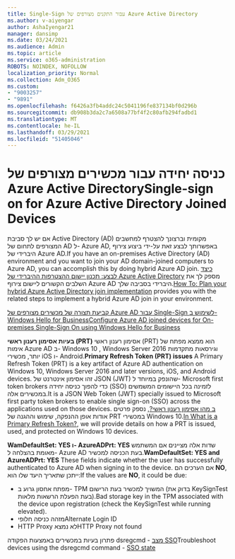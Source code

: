 ```yaml
---
title: Single-Sign עבור התקנים מצורפים של Azure Active Directory
ms.author: v-aiyengar
author: AshaIyengar21
manager: dansimp
ms.date: 03/24/2021
ms.audience: Admin
ms.topic: article
ms.service: o365-administration
ROBOTS: NOINDEX, NOFOLLOW
localization_priority: Normal
ms.collection: Adm_O365
ms.custom:
- "9003257"
- "9891"
ms.openlocfilehash: f6426a3fb4addc24c5041196fe837134bf0d296b
ms.sourcegitcommit: db908b3da2c7a6508a77bf4f2c80afb294fadbd1
ms.translationtype: MT
ms.contentlocale: he-IL
ms.lasthandoff: 03/29/2021
ms.locfileid: "51405046"
---
```

# <a name="single-sign-on-for-azure-active-directory-joined-devices"></a><span data-ttu-id="f4f04-102">כניסה יחידה עבור מכשירים מצורפים של Azure Active Directory</span><span class="sxs-lookup"><span data-stu-id="f4f04-102">Single-sign on for Azure Active Directory Joined Devices</span></span>

<span data-ttu-id="f4f04-103">אם יש לך סביבת Active Directory (AD) מקומית וברצונך להצטרף למחשבים המצורפים לתחום של AD ל- Azure AD, באפשרותך לבצע זאת על-ידי ביצוע צירוף היברידי של Azure AD.</span><span class="sxs-lookup"><span data-stu-id="f4f04-103">If you have an on-premises Active Directory (AD) environment and you want to join your AD domain-joined computers to Azure AD, you can accomplish this by doing hybrid Azure AD join.</span></span> <span data-ttu-id="f4f04-104">[כיצד לבצע: תכנון יישום ההצטרפות ההיברידי של Azure Active Directory](https://docs.microsoft.com/azure/active-directory/devices/hybrid-azuread-join-plan) מספק לך את השלבים הקשורים ליישום צירוף Azure AD היברידי בסביבה שלך.</span><span class="sxs-lookup"><span data-stu-id="f4f04-104">[How To: Plan your hybrid Azure Active Directory join implementation](https://docs.microsoft.com/azure/active-directory/devices/hybrid-azuread-join-plan) provides you with the related steps to implement a hybrid Azure AD join in your environment.</span></span>

[<span data-ttu-id="f4f04-105">קביעת תצורה של מכשירים מצורפים של Azure AD עבור Single-Sign לשימוש ב- Windows Hello for Business</span><span class="sxs-lookup"><span data-stu-id="f4f04-105">Configure Azure AD joined devices for On-premises Single-Sign On using Windows Hello for Business</span></span>](https://docs.microsoft.com/azure/active-directory/devices/hybrid-azuread-join-plan) 

<span data-ttu-id="f4f04-106">**בעיות אסימון רענון ראשי (PRT)** אסימון רענון ראשי (PRT) הוא ממצא מפתח של אימות Azure AD ב- Windows 10 , Windows Server 2016 וגירסאות מתקדמות יותר, מכשירי iOS ו- Android.</span><span class="sxs-lookup"><span data-stu-id="f4f04-106">**Primary Refresh Token (PRT) issues** A Primary Refresh Token (PRT) is a key artifact of Azure AD authentication on Windows 10, Windows Server 2016 and later versions, iOS, and Android devices.</span></span> <span data-ttu-id="f4f04-107">זהו אסימון אינטרנט של JSON (JWT) שהונפק במיוחד ל- Microsoft first token brokers כדי להפוך כניסה יחידה (SSO) לזמינה בכל היישומים המשמשים במכשירים אלה.</span><span class="sxs-lookup"><span data-stu-id="f4f04-107">It is a JSON Web Token (JWT) specially issued to Microsoft first party token brokers to enable single sign-on (SSO) across the applications used on those devices.</span></span> <span data-ttu-id="f4f04-108">[ב מהו אסימון רענון ראשי?](https://docs.microsoft.com/azure/active-directory/devices/concept-primary-refresh-token), נספק פרטים אודות אופן ההנפקה, שימוש וההגנה של PRT במכשירי Windows 10.</span><span class="sxs-lookup"><span data-stu-id="f4f04-108">[In What is a Primary Refresh Token?](https://docs.microsoft.com/azure/active-directory/devices/concept-primary-refresh-token), we will provide details on how a PRT is issued, used, and protected on Windows 10 devices.</span></span>

<span data-ttu-id="f4f04-109">**WamDefaultSet: YES ו- AzureADPrt: YES** שדות אלה מציינים אם המשתמש מאומת בהצלחה ל- Azure AD בעת הכניסה למכשיר.</span><span class="sxs-lookup"><span data-stu-id="f4f04-109">**WamDefaultSet: YES and AzureADPrt: YES** These fields indicate whether the user has successfully authenticated to Azure AD when signing in to the device.</span></span> <span data-ttu-id="f4f04-110">אם הערכים הם **NO**, ייתכן שתאריך היעד שלו הוא:</span><span class="sxs-lookup"><span data-stu-id="f4f04-110">If the values are **NO**, it could be due:</span></span>

- <span data-ttu-id="f4f04-111">מפתח אחסון גרוע ב- TPM המשויך למכשיר בעת הרישום (בדוק את KeySignTest בעת הפעלת הרשאות מלאות).</span><span class="sxs-lookup"><span data-stu-id="f4f04-111">Bad storage key in the TPM associated with the device upon registration (check the KeySignTest while running elevated).</span></span>
- <span data-ttu-id="f4f04-112">מזהה כניסה חלופי</span><span class="sxs-lookup"><span data-stu-id="f4f04-112">Alternate Login ID</span></span>
- <span data-ttu-id="f4f04-113">HTTP Proxy לא נמצא</span><span class="sxs-lookup"><span data-stu-id="f4f04-113">HTTP Proxy not found</span></span>

<span data-ttu-id="f4f04-114">פתרון בעיות במכשירים באמצעות הפקודה dsregcmd - [מצב SSO](https://docs.microsoft.com/azure/active-directory/devices/troubleshoot-device-dsregcmd#sso-state)</span><span class="sxs-lookup"><span data-stu-id="f4f04-114">Troubleshoot devices using the dsregcmd command - [SSO state](https://docs.microsoft.com/azure/active-directory/devices/troubleshoot-device-dsregcmd#sso-state)</span></span>
